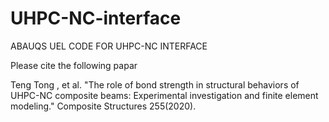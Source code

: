 # UHPC-NC-interface
ABAUQS UEL CODE FOR UHPC-NC INTERFACE

Please cite the following papar

Teng Tong , et al. "The role of bond strength in structural behaviors of UHPC-NC composite beams: Experimental investigation and finite element modeling." Composite Structures 255(2020).

